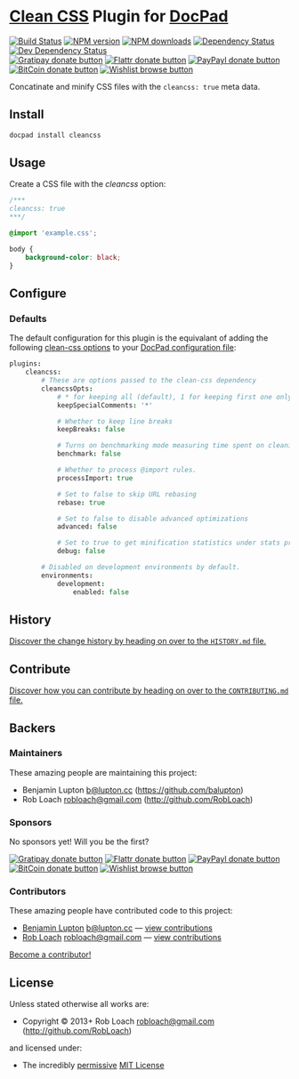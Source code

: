 # [Clean CSS](http://github.com/GoalSmashers/clean-css) Plugin for [DocPad](http://docpad.org)

<!-- BADGES/ -->

[![Build Status](https://img.shields.io/travis/docpad/docpad-plugin-cleancss/master.svg)](http://travis-ci.org/docpad/docpad-plugin-cleancss "Check this project's build status on TravisCI")
[![NPM version](https://img.shields.io/npm/v/docpad-plugin-cleancss.svg)](https://npmjs.org/package/docpad-plugin-cleancss "View this project on NPM")
[![NPM downloads](https://img.shields.io/npm/dm/docpad-plugin-cleancss.svg)](https://npmjs.org/package/docpad-plugin-cleancss "View this project on NPM")
[![Dependency Status](https://img.shields.io/david/docpad/docpad-plugin-cleancss.svg)](https://david-dm.org/docpad/docpad-plugin-cleancss)
[![Dev Dependency Status](https://img.shields.io/david/dev/docpad/docpad-plugin-cleancss.svg)](https://david-dm.org/docpad/docpad-plugin-cleancss#info=devDependencies)<br/>
[![Gratipay donate button](https://img.shields.io/gratipay/docpad.svg)](https://www.gratipay.com/docpad/ "Donate weekly to this project using Gratipay")
[![Flattr donate button](https://img.shields.io/badge/flattr-donate-yellow.svg)](http://flattr.com/thing/344188/balupton-on-Flattr "Donate monthly to this project using Flattr")
[![PayPayl donate button](https://img.shields.io/badge/paypal-donate-yellow.svg)](https://www.paypal.com/cgi-bin/webscr?cmd=_s-xclick&hosted_button_id=QB8GQPZAH84N6 "Donate once-off to this project using Paypal")
[![BitCoin donate button](https://img.shields.io/badge/bitcoin-donate-yellow.svg)](https://coinbase.com/checkouts/9ef59f5479eec1d97d63382c9ebcb93a "Donate once-off to this project using BitCoin")
[![Wishlist browse button](https://img.shields.io/badge/wishlist-donate-yellow.svg)](http://amzn.com/w/2F8TXKSNAFG4V "Buy an item on our wishlist for us")

<!-- /BADGES -->


Concatinate and minify CSS files with the `cleancss: true` meta data.


## Install

```bash
docpad install cleancss
```


## Usage

Create a CSS file with the *cleancss* option:

``` css
/***
cleancss: true
***/

@import 'example.css';

body {
	background-color: black;
}
```


## Configure

### Defaults

The default configuration for this plugin is the equivalant of adding the
following [clean-css options](https://github.com/jakubpawlowicz/clean-css#how-to-use-clean-css-programmatically)
to your [DocPad configuration file](http://docpad.org/docs/config):

``` coffee
plugins:
	cleancss:
		# These are options passed to the clean-css dependency
		cleancssOpts:
			# * for keeping all (default), 1 for keeping first one only, 0 for removing all
			keepSpecialComments: '*'

			# Whether to keep line breaks
			keepBreaks: false

			# Turns on benchmarking mode measuring time spent on cleaning up.
			benchmark: false

			# Whether to process @import rules.
			processImport: true

			# Set to false to skip URL rebasing
			rebase: true

			# Set to false to disable advanced optimizations
			advanced: false

			# Set to true to get minification statistics under stats property
			debug: false

		# Disabled on development environments by default.
		environments:
			development:
				enabled: false
```


<!-- HISTORY/ -->

## History
[Discover the change history by heading on over to the `HISTORY.md` file.](https://github.com/docpad/docpad-plugin-cleancss/blob/master/HISTORY.md#files)

<!-- /HISTORY -->


<!-- CONTRIBUTE/ -->

## Contribute

[Discover how you can contribute by heading on over to the `CONTRIBUTING.md` file.](https://github.com/docpad/docpad-plugin-cleancss/blob/master/CONTRIBUTING.md#files)

<!-- /CONTRIBUTE -->


<!-- BACKERS/ -->

## Backers

### Maintainers

These amazing people are maintaining this project:

- Benjamin Lupton <b@lupton.cc> (https://github.com/balupton)
- Rob Loach <robloach@gmail.com> (http://github.com/RobLoach)

### Sponsors

No sponsors yet! Will you be the first?

[![Gratipay donate button](https://img.shields.io/gratipay/docpad.svg)](https://www.gratipay.com/docpad/ "Donate weekly to this project using Gratipay")
[![Flattr donate button](https://img.shields.io/badge/flattr-donate-yellow.svg)](http://flattr.com/thing/344188/balupton-on-Flattr "Donate monthly to this project using Flattr")
[![PayPayl donate button](https://img.shields.io/badge/paypal-donate-yellow.svg)](https://www.paypal.com/cgi-bin/webscr?cmd=_s-xclick&hosted_button_id=QB8GQPZAH84N6 "Donate once-off to this project using Paypal")
[![BitCoin donate button](https://img.shields.io/badge/bitcoin-donate-yellow.svg)](https://coinbase.com/checkouts/9ef59f5479eec1d97d63382c9ebcb93a "Donate once-off to this project using BitCoin")
[![Wishlist browse button](https://img.shields.io/badge/wishlist-donate-yellow.svg)](http://amzn.com/w/2F8TXKSNAFG4V "Buy an item on our wishlist for us")

### Contributors

These amazing people have contributed code to this project:

- [Benjamin Lupton](https://github.com/balupton) <b@lupton.cc> — [view contributions](https://github.com/docpad/docpad-plugin-cleancss/commits?author=balupton)
- [Rob Loach](http://github.com/RobLoach) <robloach@gmail.com> — [view contributions](https://github.com/docpad/docpad-plugin-cleancss/commits?author=RobLoach)

[Become a contributor!](https://github.com/docpad/docpad-plugin-cleancss/blob/master/CONTRIBUTING.md#files)

<!-- /BACKERS -->


<!-- LICENSE/ -->

## License

Unless stated otherwise all works are:

- Copyright &copy; 2013+ Rob Loach <robloach@gmail.com> (http://github.com/RobLoach)

and licensed under:

- The incredibly [permissive](http://en.wikipedia.org/wiki/Permissive_free_software_licence) [MIT License](http://opensource.org/licenses/mit-license.php)

<!-- /LICENSE -->


